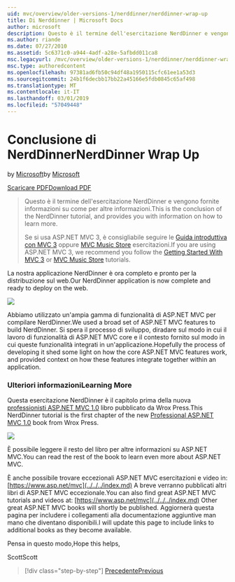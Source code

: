 ```yaml
---
uid: mvc/overview/older-versions-1/nerddinner/nerddinner-wrap-up
title: Di Nerddinner | Microsoft Docs
author: microsoft
description: Questo è il termine dell'esercitazione NerdDinner e vengono fornite informazioni su come per altre informazioni.
ms.author: riande
ms.date: 07/27/2010
ms.assetid: 5c6371c0-a944-4adf-a28e-5afbdd011ca8
msc.legacyurl: /mvc/overview/older-versions-1/nerddinner/nerddinner-wrap-up
msc.type: authoredcontent
ms.openlocfilehash: 97381ad6fb50c94df48a1950115cfc61ee1a53d3
ms.sourcegitcommit: 24b1f6decbb17bb22a45166e5fdb0845c65af498
ms.translationtype: MT
ms.contentlocale: it-IT
ms.lasthandoff: 03/01/2019
ms.locfileid: "57049448"
---
```

<a name="nerddinner-wrap-up"></a><span data-ttu-id="70e30-103">Conclusione di NerdDinner</span><span class="sxs-lookup"><span data-stu-id="70e30-103">NerdDinner Wrap Up</span></span>
====================
<span data-ttu-id="70e30-104">by [Microsoft](https://github.com/microsoft)</span><span class="sxs-lookup"><span data-stu-id="70e30-104">by [Microsoft](https://github.com/microsoft)</span></span>

[<span data-ttu-id="70e30-105">Scaricare PDF</span><span class="sxs-lookup"><span data-stu-id="70e30-105">Download PDF</span></span>](http://aspnetmvcbook.s3.amazonaws.com/aspnetmvc-nerdinner_v1.pdf)

> <span data-ttu-id="70e30-106">Questo è il termine dell'esercitazione NerdDinner e vengono fornite informazioni su come per altre informazioni.</span><span class="sxs-lookup"><span data-stu-id="70e30-106">This is the conclusion of the NerdDinner tutorial, and provides you with information on how to learn more.</span></span>
> 
> <span data-ttu-id="70e30-107">Se si usa ASP.NET MVC 3, è consigliabile seguire le [Guida introduttiva con MVC 3](../../older-versions/getting-started-with-aspnet-mvc3/cs/intro-to-aspnet-mvc-3.md) oppure [MVC Music Store](../../older-versions/mvc-music-store/mvc-music-store-part-1.md) esercitazioni.</span><span class="sxs-lookup"><span data-stu-id="70e30-107">If you are using ASP.NET MVC 3, we recommend you follow the [Getting Started With MVC 3](../../older-versions/getting-started-with-aspnet-mvc3/cs/intro-to-aspnet-mvc-3.md) or [MVC Music Store](../../older-versions/mvc-music-store/mvc-music-store-part-1.md) tutorials.</span></span>


<span data-ttu-id="70e30-108">La nostra applicazione NerdDinner è ora completo e pronto per la distribuzione sul web.</span><span class="sxs-lookup"><span data-stu-id="70e30-108">Our NerdDinner application is now complete and ready to deploy on the web.</span></span>

![](nerddinner-wrap-up/_static/image1.png)

<span data-ttu-id="70e30-109">Abbiamo utilizzato un'ampia gamma di funzionalità di ASP.NET MVC per compilare NerdDinner.</span><span class="sxs-lookup"><span data-stu-id="70e30-109">We used a broad set of ASP.NET MVC features to build NerdDinner.</span></span> <span data-ttu-id="70e30-110">Si spera il processo di sviluppo, diradare sul modo in cui il lavoro di funzionalità di ASP.NET MVC core e il contesto fornito sul modo in cui queste funzionalità integrati in un'applicazione.</span><span class="sxs-lookup"><span data-stu-id="70e30-110">Hopefully the process of developing it shed some light on how the core ASP.NET MVC features work, and provided context on how these features integrate together within an application.</span></span>

### <a name="learning-more"></a><span data-ttu-id="70e30-111">Ulteriori informazioni</span><span class="sxs-lookup"><span data-stu-id="70e30-111">Learning More</span></span>

<span data-ttu-id="70e30-112">Questa esercitazione NerdDinner è il capitolo prima della nuova [professionisti ASP.NET MVC 1.0](https://www.amazon.com/gp/product/0470384611?ie=UTF8&amp;tag=scoblo04-20&amp;linkCode=xm2&amp;camp=1789&amp;creativeASIN=0470384611) libro pubblicato da Wrox Press.</span><span class="sxs-lookup"><span data-stu-id="70e30-112">This NerdDinner tutorial is the first chapter of the new [Professional ASP.NET MVC 1.0](https://www.amazon.com/gp/product/0470384611?ie=UTF8&amp;tag=scoblo04-20&amp;linkCode=xm2&amp;camp=1789&amp;creativeASIN=0470384611) book from Wrox Press.</span></span>

[![](https://mscblogs.blob.core.windows.net/media/scottgu/Media/bookcover1_6CAECF94.png)](https://www.amazon.com/gp/product/0470384611?ie=UTF8&amp;tag=scoblo04-20&amp;linkCode=xm2&amp;camp=1789&amp;creativeASIN=0470384611)

<span data-ttu-id="70e30-113">È possibile leggere il resto del libro per altre informazioni su ASP.NET MVC.</span><span class="sxs-lookup"><span data-stu-id="70e30-113">You can read the rest of the book to learn even more about ASP.NET MVC.</span></span>

<span data-ttu-id="70e30-114">È anche possibile trovare eccezionali ASP.NET MVC esercitazioni e video in: [https://www.asp.net/mvc](../../../index.md) A breve verranno pubblicati altri libri di ASP.NET MVC eccezionale.</span><span class="sxs-lookup"><span data-stu-id="70e30-114">You can also find great ASP.NET MVC tutorials and videos at: [https://www.asp.net/mvc](../../../index.md) Other great ASP.NET MVC books will shortly be published.</span></span> <span data-ttu-id="70e30-115">Aggiornerà questa pagina per includere i collegamenti alla documentazione aggiuntive man mano che diventano disponibili.</span><span class="sxs-lookup"><span data-stu-id="70e30-115">I will update this page to include links to additional books as they become available.</span></span>

<span data-ttu-id="70e30-116">Pensa in questo modo,</span><span class="sxs-lookup"><span data-stu-id="70e30-116">Hope this helps,</span></span>

<span data-ttu-id="70e30-117">Scott</span><span class="sxs-lookup"><span data-stu-id="70e30-117">Scott</span></span>

> [!div class="step-by-step"]
> [<span data-ttu-id="70e30-118">Precedente</span><span class="sxs-lookup"><span data-stu-id="70e30-118">Previous</span></span>](enable-automated-unit-testing.md)
